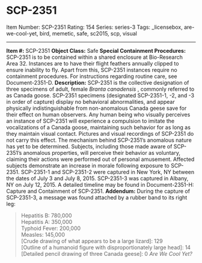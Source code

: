 # SCP-2351
Item Number: SCP-2351
Rating: 154
Series: series-3
Tags: _licensebox, are-we-cool-yet, bird, memetic, safe, sc2015, scp, visual

---

**Item #:** SCP-2351
**Object Class:** Safe
**Special Containment Procedures:** SCP-2351 is to be contained within a shared enclosure at Bio-Research Area 32. Instances are to have their flight feathers annually clipped to ensure inability to fly. Apart from this, SCP-2351 instances require no containment procedures. For instructions regarding routine care, see Document-2351-D.
**Description:** SCP-2351 is the collective designation of three specimens of adult, female _Branta canadensis_ , commonly referred to as Canada goose. SCP-2351 specimens (designated SCP-2351-1, -2, and -3 in order of capture) display no behavioral abnormalities, and appear physically indistinguishable from non-anomalous Canada geese save for their effect on human observers.
Any human being who visually perceives an instance of SCP-2351 will experience a compulsion to imitate the vocalizations of a Canada goose, maintaining such behavior for as long as they maintain visual contact. Pictures and visual recordings of SCP-2351 do not carry this effect. The mechanism behind SCP-2351’s anomalous nature has yet to be determined.
Subjects, including those made aware of SCP-2351’s anomalous properties, will perceive their behavior as voluntary, claiming their actions were performed out of personal amusement. Affected subjects demonstrate an increase in morale following exposure to SCP-2351.
SCP-2351-1 and SCP-2351-2 were captured in New York, NY between the dates of July 3 and July 8, 2015. SCP-2351-3 was captured in Albany, NY on July 12, 2015. A detailed timeline may be found in Document-2351-H: Capture and Containment of SCP-2351.
**Addendum:**
During the capture of SCP-2351-3, a message was found attached by a rubber band to its right leg:
> Hepatitis B: 780,000  
>  Hepatitis A: 350,000  
>  Typhoid Fever: 200,000  
>  Measles: 145,000  
>  [Crude drawing of what appears to be a large lizard]: 129  
>  [Outline of a humanoid figure with disproportionately large head]: 14  
>  [Detailed pencil drawing of three Canada geese]: 0
> _Are We Cool Yet?_